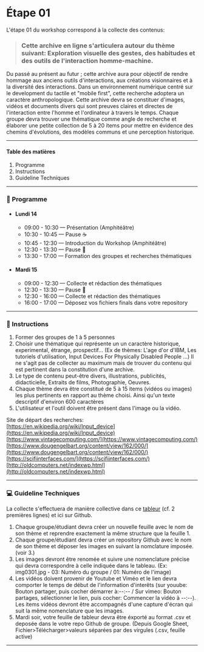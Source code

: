 # Étape 01 

L'étape 01 du workshop correspond à la collecte des contenus:

> ### Cette archive en ligne s'articulera autour du thème suivant: Exploration visuelle des gestes, des habitudes et des outils de l'interaction homme-machine.

Du passé au présent au futur ; cette archive aura pour objectif de rendre hommage aux anciens outils d'interactions, aux créations visionnaires et à la diversité des interactions. Dans un environnement numérique centré sur le development du tactile et "mobile first",  cette recherche adoptera un caractère anthropologique. Cette archive devra se constituer d'images, vidéos et documents divers qui sont preuves claires et directes de l'interaction entre l'homme et l'ordinateur à travers le temps.  Chaque groupe devra trouver une thématique comme angle de recherche et élaborer une petite collection de 5 à 20 items pour mettre en évidence des chemins d'évolutions, des modèles communs et une perception historique.

--------------

#### Table des matières 
1. Programme  
2. Instructions  
3. Guideline Techniques  
--------------
### :date:  Programme

* #### Lundi 14
  * 09:00 - 10:30 — Présentation (Amphitéâtre)
  * 10:30 - 10:45 — Pause :coffee:
  * 10:45 - 12:30 — Introduction du Workshop (Amphitéâtre)
  * 12:30 - 13:30 — Pause :fork_and_knife:
  * 13:30 - 17:00 — Formation des groupes et recherches thématiques 

* #### Mardi 15
  * 09:00 - 12:30 — Collecte et rédaction des thématiques
  * 12:30 - 13:30 — Pause :fork_and_knife:
  * 12:30 - 16:00 — Collecte et rédaction des thématiques 
  * 16:00 - 17:00 — Déposez vos fichiers finals dans votre repository 

-----------------

### :memo:  Instructions

1. Former des groupes de 1 à 5 personnes 
2. Choisir une thématique qui représente un un caractère historique, experimental, étrange, prospectif... (Ex de thèmes: L'age d'or d'IBM, Les tutoriels d'utilisation, Input Devices For Physically Disabled People ...) Il ne s'agit pas de collecter au maximum mais de trouver du contenu qui est pertinent dans la constitution d'une archive. 
3. Le type de contenu peut-être divers, illustrations, publicités, didacticielle, Extraits de films, Photographie, Oeuvres. 
4. Chaque thème devra être constitué de 5 à 15 items (vidéos ou images) les plus pertinents en rapport au thème choisi. Ainsi qu'un texte descriptif d'environ 600 caractères
5. L'utilisateur et l'outil doivent être présent dans l'image ou la vidéo. 

Site de départ des recherches:  
[https://en.wikipedia.org/wiki/Input_device](https://en.wikipedia.org/wiki/Input_device)  
[https://www.vintagecomputing.com/](https://www.vintagecomputing.com/)  
[https://www.dougengelbart.org/content/view/162/000/](https://www.dougengelbart.org/content/view/162/000/)  
[https://scifiinterfaces.com/](https://scifiinterfaces.com/)  
[http://oldcomputers.net/indexwp.html](http://oldcomputers.net/indexwp.html)  

--------------
### :computer:  Guideline Techniques  
La collecte s'effectuera de manière collective dans ce [tableur](https://docs.google.com/spreadsheets/d/1w9vFQPzr-pXHelSkZ2MjnzVrU2LndFCdSlxtCBIexNY/edit?usp=sharing) (cf. 2 premières lignes) et ici sur Github. 

1. Chaque groupe/étudiant devra créer un nouvelle feuille avec le nom de son thème et reprendre exactement la même structure que la feuille 1.
2. Chaque groupe/étudiant devra créer un repository Github avec le nom de son thème et déposer les images en suivant la nomclature imposée.(voir 3.) 
3. Les images devront être renomée et suivre une nomenclature précise qui devra correspondre à celle indiquée dans le tableau. (Ex: img0301.jpg  - 03: Numéro du groupe / 01:  Numéro de l'image) 
4. Les vidéos doivent provenir de Youtube et Viméo et le lien devra comporter le temps de début de l'information d'interêts (sur youube: Bouton partager, puis cocher démarrer à:--:-- / Sur vimeo: Bouton partages, sélectionner le lien, puis cocher: Commencer la vidéo à --:--). Les items vidéos devront être accompagnés d'une capture d'écran qui suit la même nomenclature que les images.
4. Mardi soir, votre feuille de tableur devra être éxporté au format .csv et deposée dans le votre repo Github de groupe. (Depuis Google Sheet, Fichier>Télécharger>valeurs séparées par des virgules (.csv, feuille active) 


--------------
